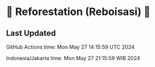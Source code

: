 
# 🌳 Reforestation (Reboisasi) 🌲

## Last Updated

GitHub Actions time: Mon May 27 14:15:59 UTC 2024

Indonesia/Jakarta time: Mon May 27 21:15:59 WIB 2024
